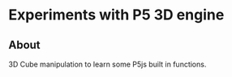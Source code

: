 # Experiments with P5 3D engine

## About
3D Cube manipulation to learn some P5js built in functions.
